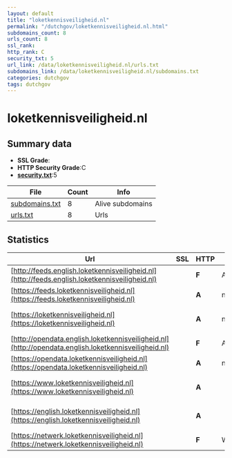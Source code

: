 ```yaml
---
layout: default
title: "loketkennisveiligheid.nl"
permalink: "/dutchgov/loketkennisveiligheid.nl.html"
subdomains_count: 8
urls_count: 8
ssl_rank: 
http_rank: C
security_txt: 5
url_link: /data/loketkennisveiligheid.nl/urls.txt
subdomains_link: /data/loketkennisveiligheid.nl/subdomains.txt
categories: dutchgov
tags: dutchgov
---
```



# loketkennisveiligheid.nl
## Summary data


 - **SSL Grade**:
 - **HTTP Security Grade**:C
 - **[security.txt](https://www.digitaleoverheid.nl/nieuws/standaard-security-txt-nu-verplicht-voor-overheid/)**:5


| File       | Count | Info |
|------------|-------|------|
|[subdomains.txt](/DutchGovScope/data/loketkennisveiligheid.nl/subdomains.txt)|8|Alive subdomains|
|[urls.txt](/DutchGovScope/data/loketkennisveiligheid.nl/urls.txt)|8|Urls|


## Statistics


| Url | SSL | HTTP | Server | Cookie | HSTS | CORS | CTO | CSP | XFO | XXP | RP |FP| Tech |Title |
|--------|-------|-------|------|------|------|------|------|------|------|------|------|------|------|------|
|[http://feeds.english.loketkennisveiligheid.nl](http://feeds.english.loketkennisveiligheid.nl)| | **F**|AkamaiGHost| | | | | | | | :white_check_mark: | |HSTS Nginx|Invalid URL|
|[https://feeds.loketkennisveiligheid.nl](https://feeds.loketkennisveiligheid.nl)| | **A**|nginx| |:white_check_mark: | | | | :white_check_mark: | :white_check_mark: | :white_check_mark: | |HSTS Nginx||
|[https://loketkennisveiligheid.nl](https://loketkennisveiligheid.nl)| | **A**|nginx| |:white_check_mark: | | |:warning: | :white_check_mark: | | :white_check_mark: | |HSTS Nginx|301 Moved Perman...|
|[http://opendata.english.loketkennisveiligheid.nl](http://opendata.english.loketkennisveiligheid.nl)| | **F**|AkamaiGHost| | | | | | | | :white_check_mark: | |HSTS Nginx|Invalid URL|
|[https://opendata.loketkennisveiligheid.nl](https://opendata.loketkennisveiligheid.nl)| | **A**|nginx| |:white_check_mark: | | | | :white_check_mark: | :white_check_mark: | :white_check_mark: | |HSTS Nginx||
|[https://www.loketkennisveiligheid.nl](https://www.loketkennisveiligheid.nl)| | **A**|| |:white_check_mark: | | |:warning: | :white_check_mark: | | :white_check_mark: | |Bloomreach HSTS HTTP/3|Home | Loket Ken...|
|[https://english.loketkennisveiligheid.nl](https://english.loketkennisveiligheid.nl)| | **A**|| |:white_check_mark: | | |:warning: | :white_check_mark: | | :white_check_mark: | |Bloomreach HSTS HTTP/3|Home | National...|
|[https://netwerk.loketkennisveiligheid.nl](https://netwerk.loketkennisveiligheid.nl)| | **F**|WebServer| | | | | | | | :white_check_mark: | |Bootstrap HSTS PHP||


